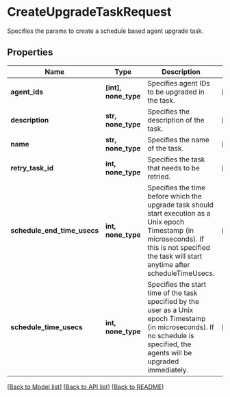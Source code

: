 # CreateUpgradeTaskRequest

Specifies the params to create a schedule based agent upgrade task.

## Properties
Name | Type | Description | Notes
------------ | ------------- | ------------- | -------------
**agent_ids** | **[int], none_type** | Specifies agent IDs to be upgraded in the task. | [optional] 
**description** | **str, none_type** | Specifies the description of the task. | [optional] 
**name** | **str, none_type** | Specifies the name of the task. | [optional] 
**retry_task_id** | **int, none_type** | Specifies the task that needs to be retried. | [optional] 
**schedule_end_time_usecs** | **int, none_type** | Specifies the time before which the upgrade task should start execution as a Unix epoch Timestamp (in microseconds). If this is not specified the task will start anytime after scheduleTimeUsecs. | [optional] 
**schedule_time_usecs** | **int, none_type** | Specifies the start time of the task specified by the user as a Unix epoch Timestamp (in microseconds). If no schedule is specified, the agents will be upgraded immediately. | [optional] 

[[Back to Model list]](../README.md#documentation-for-models) [[Back to API list]](../README.md#documentation-for-api-endpoints) [[Back to README]](../README.md)



